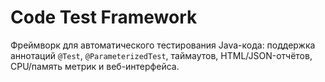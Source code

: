 # Code Test Framework

Фреймворк для автоматического тестирования Java-кода: поддержка аннотаций `@Test`, `@ParameterizedTest`, таймаутов, HTML/JSON-отчётов, CPU/память метрик и веб-интерфейса.


